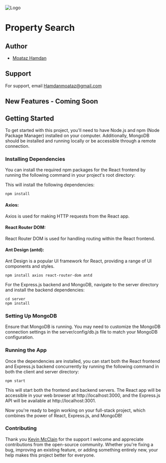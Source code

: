 


![Logo](https://res.cloudinary.com/djvpgim4w/image/upload/v1694761410/Pride-purple-blog-banner-8_j4xzm5.png)


# Property Search

## Author

- [Moataz Hamdan](https://github.com/12mmhamdan)



## Support

For support, email Hamdanmoataz@gmail.com

## New Features - Coming Soon


## Getting Started

To get started with this project, you'll need to have Node.js and npm (Node Package Manager) installed on your computer. Additionally, MongoDB should be installed and running locally or be accessible through a remote connection.

### Installing Dependencies

You can install the required npm packages for the React frontend by running the following command in your project's root directory:

This will install the following dependencies:

    npm install

#### Axios: 
Axios is used for making HTTP requests from the React app.
#### React Router DOM:
React Router DOM is used for handling routing within the React frontend.
#### Ant Design (antd):
Ant Design is a popular UI framework for React, providing a range of UI components and styles.

    npm install axios react-router-dom antd

For the Express.js backend and MongoDB, navigate to the server directory and install the backend dependencies:

    cd server
    npm install


### Setting Up MongoDB
Ensure that MongoDB is running. You may need to customize the MongoDB connection settings in the server/config/db.js file to match your MongoDB configuration.

### Running the App
Once the dependencies are installed, you can start both the React frontend and Express.js backend concurrently by running the following command in both the client and server directory:

    npm start

This will start both the frontend and backend servers. The React app will be accessible in your web browser at http://localhost:3000, and the Express.js API will be available at http://localhost:3001.

Now you're ready to begin working on your full-stack project, which combines the power of React, Express.js, and MongoDB!







### Contributing
Thank you [Kevin McClain](https://github.com/kmcclain23) for the support
I welcome and appreciate contributions from the open-source community. Whether you're fixing a bug, improving an existing feature, or adding something entirely new, your help makes this project better for everyone.

